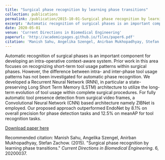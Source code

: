 ```yaml
---
title: "Surgical phase recognition by learning phase transitions"
collection: publications
permalink: /publication/2015-10-01-Surgical phase recognition by learning phase transitions-number-6
excerpt: 'Automatic recognition of surgical phases is an important component for developing an intra-operative context-aware system. Prior work in this area focuses on recognizing short-term tool usage patterns within surgical phases. However, the difference between intra- and inter-phase tool usage patterns has not been investigated for automatic phase recognition. We developed a Recurrent Neural Network (RNN), in particular a state-preserving Long Short Term Memory (LSTM) architecture to utilize the long-term evolution of tool usage within complete surgical procedures. For fully automatic tool presence detection from surgical video frames, a Convolutional Neural Network (CNN) based architecture namely ZIBNet is employed. Our proposed approach outperformed EndoNet by 8.1% on overall precision for phase detection tasks and 12.5% on meanAP for tool recognition tasks.'
date: 2020-05-01
venue: 'Current Directions in Biomedical Engineering'
paperurl: 'http://academicpages.github.io/files/paper6.pdf'
citation: 'Manish Sahu, Angelika Szengel, Anirban Mukhopadhyay, Stefan Zachow. (2015). &quot;Surgical phase recognition by learning phase transitions.&quot; <i>Current Directions in Biomedical Engineering</i>. 6, 20200037.'
---
```

Automatic recognition of surgical phases is an important component for developing an intra-operative context-aware system. Prior work in this area focuses on recognizing short-term tool usage patterns within surgical phases. However, the difference between intra- and inter-phase tool usage patterns has not been investigated for automatic phase recognition. We developed a Recurrent Neural Network (RNN), in particular a state-preserving Long Short Term Memory (LSTM) architecture to utilize the long-term evolution of tool usage within complete surgical procedures. For fully automatic tool presence detection from surgical video frames, a Convolutional Neural Network (CNN) based architecture namely ZIBNet is employed. Our proposed approach outperformed EndoNet by 8.1% on overall precision for phase detection tasks and 12.5% on meanAP for tool recognition tasks.

[Download paper here](http://academicpages.github.io/files/paper6.pdf)

Recommended citation: Manish Sahu, Angelika Szengel, Anirban Mukhopadhyay, Stefan Zachow. (2015). "Surgical phase recognition by learning phase transitions." <i>Current Directions in Biomedical Engineering</i>. 6, 20200037.
